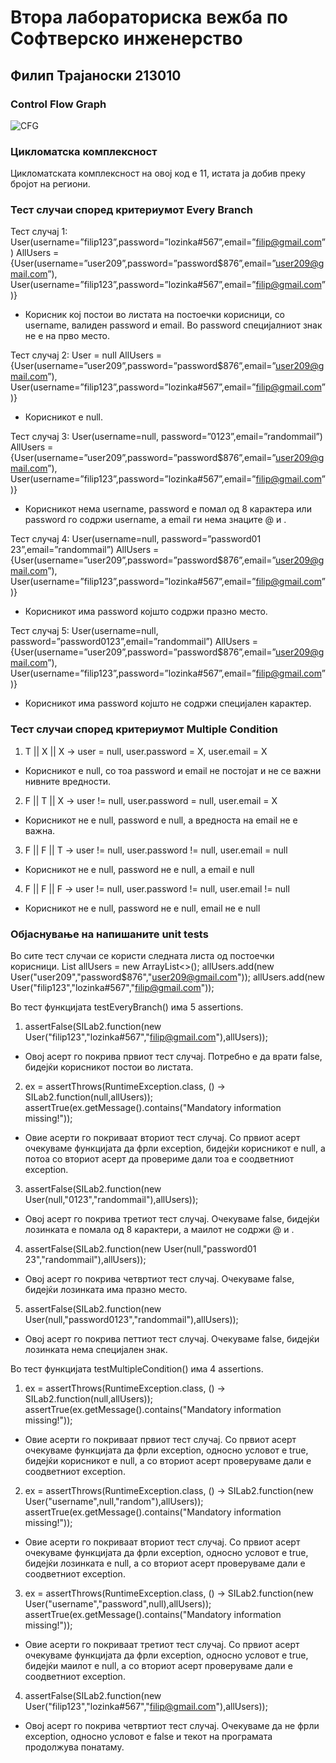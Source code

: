 # Втора лабораториска вежба по Софтверско инженерство
## Филип Трајаноски 213010
### Control Flow Graph
![CFG](https://github.com/FilipTrajanoski/SI_2023_lab2_213010/assets/127451559/0358a7a5-29bf-4d86-a50e-d31d12d9b9f2)
### Цикломатска комплексност
Цикломатската комплексност на овој код е 11, истата ја добив преку бројот на региони.
### Тест случаи според критериумот Every Branch
Тест случај 1: 
User(username=”filip123”,password=”lozinka#567”,email=”filip@gmail.com”)
AllUsers = {User(username=”user209”,password=”password$876”,email=”user209@gmail.com”),
User(username=”filip123”,password=”lozinka#567”,email=”filip@gmail.com”)}
- Корисник кој постои во листата на постоечки корисници, со username, валиден password и email. Во password специјалниот знак не е на прво место.

Тест случај 2:
User = null
AllUsers = {User(username=”user209”,password=”password$876”,email=”user209@gmail.com”),
User(username=”filip123”,password=”lozinka#567”,email=”filip@gmail.com”)}
- Корисникот е null.

Тест случај 3:
User(username=null, password=”0123”,email=”randommail”)
AllUsers = {User(username=”user209”,password=”password$876”,email=”user209@gmail.com”),
User(username=”filip123”,password=”lozinka#567”,email=”filip@gmail.com”)}
- Корисникот нема username, password е помал од 8 карактера или password го содржи username, а email ги нема знаците @ и .

Тест случај 4:
User(username=null, password=”password01 23”,email=”randommail”)
AllUsers = {User(username=”user209”,password=”password$876”,email=”user209@gmail.com”),
User(username=”filip123”,password=”lozinka#567”,email=”filip@gmail.com”)}
- Корисникот има password којшто содржи празно место.

Тест случај 5:
User(username=null, password=”password0123”,email=”randommail”)
AllUsers = {User(username=”user209”,password=”password$876”,email=”user209@gmail.com”),
User(username=”filip123”,password=”lozinka#567”,email=”filip@gmail.com”)}
- Корисникот има password којшто не содржи специјален карактер.

### Тест случаи според критериумот Multiple Condition
1. T || X || X → user = null, user.password = X, user.email = X
- Корисникот е null, со тоа password и email не постојат и не се важни нивните вредности.
2. F || T || X → user != null, user.password = null, user.email = X
- Корисникот не е null, password е null, а вредноста на email не е важна.
3. F || F || T → user != null, user.password != null, user.email = null
- Корисникот не е null, password не е null, а email е null
4. F || F || F → user != null, user.password != null, user.email != null
- Корисникот не е null, password не е null, email не е null
### Објаснување на напишаните unit tests
Во сите тест случаи се користи следната листа од постоечки корисници.
List<User> allUsers = new ArrayList<>();
allUsers.add(new User("user209","password$876","user209@gmail.com"));
allUsers.add(new User("filip123","lozinka#567","filip@gmail.com"));

Во тест функцијата testEveryBranch() има 5 assertions.
1. assertFalse(SILab2.function(new User("filip123","lozinka#567","filip@gmail.com"),allUsers));
- Овој асерт го покрива првиот тест случај. Потребно е да врати false, бидејќи корисникот постои во листата.

2. ex = assertThrows(RuntimeException.class, () -> SILab2.function(null,allUsers));
assertTrue(ex.getMessage().contains("Mandatory information missing!"));
- Овие асерти го покриваат вториот тест случај. Со првиот асерт очекуваме функцијата да фрли exception, бидејќи корисникот е null, а потоа со вториот асерт да провериме дали тоа е соодветниот exception.

3. assertFalse(SILab2.function(new User(null,"0123","randommail"),allUsers));
- Овој асерт го покрива третиот тест случај. Очекуваме false, бидејќи лозинката е помала од 8 карактери, а маилот не содржи @ и .

4. assertFalse(SILab2.function(new User(null,"password01 23","randommail"),allUsers));
- Овој асерт го покрива четвртиот тест случај. Очекуваме false, бидејќи лозинката има празно место.

5. assertFalse(SILab2.function(new User(null,"password0123","randommail"),allUsers));
- Овој асерт го покрива петтиот тест случај. Очекуваме false, бидејќи лозинката нема специјален знак.

Во тест функцијата testMultipleCondition() има 4 assertions.
1. ex = assertThrows(RuntimeException.class, () -> SILab2.function(null,allUsers));
assertTrue(ex.getMessage().contains("Mandatory information missing!"));
- Овие асерти го покриваат првиот тест случај. Со првиот асерт очекуваме функцијата да фрли exception, односно условот е true, бидејќи корисникот е null, а со вториот асерт проверуваме дали е соодветниот exception.

2. ex = assertThrows(RuntimeException.class, () -> SILab2.function(new User("username",null,"random"),allUsers));
assertTrue(ex.getMessage().contains("Mandatory information missing!"));
- Овие асерти го покриваат вториот тест случај. Со првиот асерт очекуваме функцијата да фрли exception, односно условот е true, бидејќи лозинката е null, а со вториот асерт проверуваме дали е соодветниот exception.

3. ex = assertThrows(RuntimeException.class, () -> SILab2.function(new User("username","password",null),allUsers));
assertTrue(ex.getMessage().contains("Mandatory information missing!"));
- Овие асерти го покриваат третиот тест случај. Со првиот асерт очекуваме функцијата да фрли exception, односно условот е true, бидејќи маилот е null, а со вториот асерт проверуваме дали е соодветниот exception.

4. assertFalse(SILab2.function(new User("filip123","lozinka#567","filip@gmail.com"),allUsers));
- Овој асерт го покрива четвртиот тест случај. Очекуваме да не фрли exception, односно условот е false и текот на програмата продолжува понатаму.
